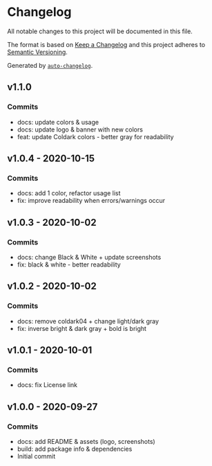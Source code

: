 # Changelog

All notable changes to this project will be documented in this file.

The format is based on [Keep a Changelog](https://keepachangelog.com/en/1.0.0/)
and this project adheres to [Semantic Versioning](https://semver.org/spec/v2.0.0.html).

Generated by [`auto-changelog`](https://github.com/CookPete/auto-changelog).

## v1.1.0

### Commits

- docs: update colors & usage 
- docs: update logo & banner with new colors 
- feat: update Coldark colors - better gray for readability 

## v1.0.4 - 2020-10-15

### Commits

- docs: add 1 color, refactor usage list 
- fix: improve readability when errors/warnings occur 

## v1.0.3 - 2020-10-02

### Commits

- docs: change Black & White + update screenshots 
- fix: black & white - better readability 

## v1.0.2 - 2020-10-02

### Commits

- docs: remove coldark04 + change light/dark gray 
- fix: inverse bright & dark gray + bold is bright 

## v1.0.1 - 2020-10-01

### Commits

- docs: fix License link 

## v1.0.0 - 2020-09-27

### Commits

- docs: add README & assets (logo, screenshots) 
- build: add package info & dependencies 
- Initial commit 
